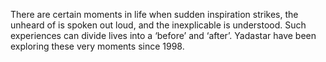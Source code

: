 There are certain moments in 
life when sudden inspiration strikes, 
the unheard of is spoken out loud, 
and the inexplicable is understood. 
Such experiences can divide lives 
into a ‘before’ and ‘after’. Yadastar 
have been exploring these 
very moments since 1998.